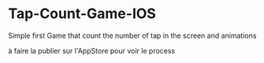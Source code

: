# Tap-Count-Game-IOS
Simple first Game that count the number of tap in the screen and animations


à faire la publier sur l'AppStore pour voir le process
